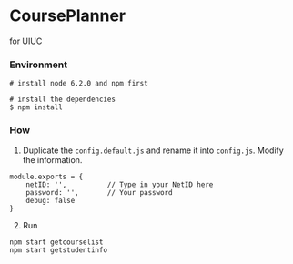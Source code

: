 # CoursePlanner
for UIUC

### Environment
```
# install node 6.2.0 and npm first

# install the dependencies
$ npm install
```

### How
1. Duplicate the `config.default.js` and rename it into `config.js`. Modify the information.
```
module.exports = {
    netID: '',          // Type in your NetID here
    password: '',       // Your password
    debug: false
}
```

2. Run
```
npm start getcourselist
npm start getstudentinfo
```